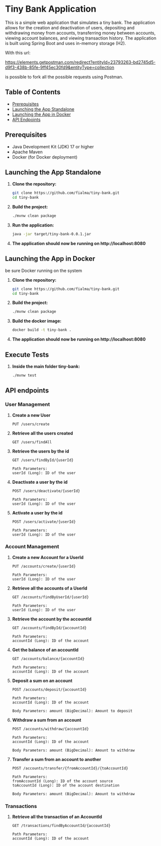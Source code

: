 # Tiny Bank Application

This is a simple web application that simulates a tiny bank. The application allows for the creation and deactivation of users, depositing and withdrawing money from accounts, transferring money between accounts, viewing account balances, and viewing transaction history. The application is built using Spring Boot and uses in-memory storage (H2).

With this url:

https://elements.getpostman.com/redirect?entityId=23793263-bd2745d5-d9f3-438b-85fe-9ff45ec30fd9&entityType=collection

is possible to fork all the possible requests using Postman.

## Table of Contents

- [Prerequisites](#prerequisites)
- [Launching the App Standalone](#launching-the-app-standalone)
- [Launching the App in Docker](#launching-the-app-in-docker)
- [API Endpoints](#api-endpoints)

## Prerequisites

- Java Development Kit (JDK) 17 or higher
- Apache Maven
- Docker (for Docker deployment)

## Launching the App Standalone

1. **Clone the repository:**
   ```bash
   git clone https://github.com/fialma/tiny-bank.git
   cd tiny-bank
   ```
2. **Build the project:**
   ```bash
   ./mvnw clean package
   ```
3. **Run the application:**
   ```bash
   java -jar target/tiny-bank-0.0.1.jar
   ```
4. **The application should now be running on http://localhost:8080**

## Launching the App in Docker
be sure Docker running on the system

1. **Clone the repository:**
   ```bash
   git clone https://github.com/fialma/tiny-bank.git
   cd tiny-bank
   ```
2. **Build the project:**
   ```bash
   ./mvnw clean package
   ```
3. **Build the docker image:**
   ```bash
   docker build -t tiny-bank . 
   ```
4. **The application should now be running on http://localhost:8080**

## Execute Tests
1. **Inside the main folder tiny-bank:**
   ```bash
   ./mvnw test
   ```
   
## API endpoints
### User Management
1. **Create a new User**
   ```http 
   PUT /users/create
   ```
2. **Retrieve all the users created**
   ```http 
   GET /users/findAll
   ```
3. **Retrieve the users by the id**
   ```http 
   GET /users/findById/{userId}
   
   Path Parameters:
   userId (Long): ID of the user
   ```
4. **Deactivate a user by the id**
   ```http 
   POST /users/deactivate/{userId}
   
   Path Parameters:
   userId (Long): ID of the user
   ```
5. **Activate a user by the id**
   ```http 
   POST /users/activate/{userId}
   
   Path Parameters:
   userId (Long): ID of the user
   ```
### Account Management
1. **Create a new Account for a UserId**
   ```http 
   PUT /accounts/create/{userId}
   
   Path Parameters:
   userId (Long): ID of the user
   ```
2. **Retrieve all the accounts of a UserId**
   ```http 
   GET /accounts/findByUserId/{userId}
   
   Path Parameters:
   userId (Long): ID of the user
   ```
3. **Retrieve the account by the accountId**
   ```http 
   GET /accounts/findById/{accountId}
   
   Path Parameters:
   accountId (Long): ID of the account
   ```
4. **Get the balance of an accountId**
   ```http 
   GET /accounts/balance/{accountId}
   
   Path Parameters:
   accountId (Long): ID of the account
   ```
5. **Deposit a sum on an account**
   ```http 
   POST /accounts/deposit/{accountId}
   
   Path Parameters:
   accountId (Long): ID of the account
   
   Body Parameters: amount (BigDecimal): Amount to deposit
   ```
6. **Withdraw a sum from an account**
   ```http 
   POST /accounts/withdraw/{accountId}
   
   Path Parameters:
   accountId (Long): ID of the account
   
   Body Parameters: amount (BigDecimal): Amount to withdraw
   ```

7. **Transfer a sum from an account to another**
   ```http 
   POST /accounts/transfer/{fromAccountId}/{toAccountId}
   
   Path Parameters:
   fromAccountId (Long): ID of the account source 
   toAccountId (Long): ID of the account destination 
   
   Body Parameters: amount (BigDecimal): Amount to withdraw
   ```
### Transactions
1. **Retrieve all the transaction of an AccountId**
   ```http 
   GET /transactions/findByAccountId/{accountId}
   
   Path Parameters:
   accountId (Long): ID of the account
   ```